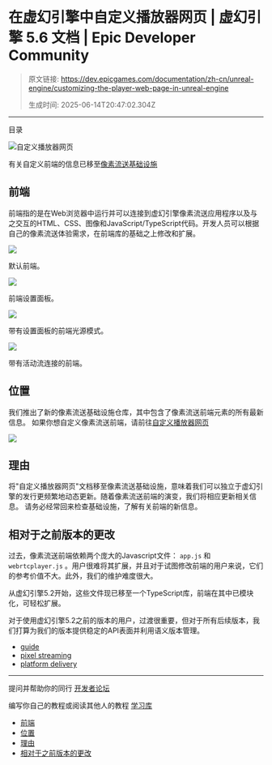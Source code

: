 # 在虚幻引擎中自定义播放器网页 | 虚幻引擎 5.6 文档 | Epic Developer Community

> 原文链接: https://dev.epicgames.com/documentation/zh-cn/unreal-engine/customizing-the-player-web-page-in-unreal-engine
> 
> 生成时间: 2025-06-14T20:47:02.304Z

---

目录

![自定义播放器网页](https://dev.epicgames.com/community/api/documentation/image/9ab07003-493c-4c30-aa1b-82ec11304dcc?resizing_type=fill&width=1920&height=335)

有关自定义前端的信息已移至[像素流送基础设施](https://github.com/EpicGamesExt/PixelStreamingInfrastructure/tree/master/Frontend)

## 前端

前端指的是在Web浏览器中运行并可以连接到虚幻引擎像素流送应用程序以及与之交互的HTML、CSS、图像和JavaScript/TypeScript代码。开发人员可以根据自己的像素流送体验需求，在前端库的基础之上修改和扩展。

[![](https://d1iv7db44yhgxn.cloudfront.net/documentation/images/d8ea6282-a55c-47de-aba8-48907897ef77/frontendblank.jpg)](https://d1iv7db44yhgxn.cloudfront.net/documentation/images/d8ea6282-a55c-47de-aba8-48907897ef77/frontendblank.jpg)

默认前端。

[![](https://d1iv7db44yhgxn.cloudfront.net/documentation/images/766d2298-ff50-4372-9acf-68a727e7ff2b/frontendsettings.jpg)](https://d1iv7db44yhgxn.cloudfront.net/documentation/images/766d2298-ff50-4372-9acf-68a727e7ff2b/frontendsettings.jpg)

前端设置面板。

[![](https://d1iv7db44yhgxn.cloudfront.net/documentation/images/6c42f2eb-a0c2-40bf-9042-a2cd1c4168c3/frontendlight.jpg)](https://d1iv7db44yhgxn.cloudfront.net/documentation/images/6c42f2eb-a0c2-40bf-9042-a2cd1c4168c3/frontendlight.jpg)

带有设置面板的前端光源模式。

[![](https://d1iv7db44yhgxn.cloudfront.net/documentation/images/5aa821e1-1029-4456-9eba-ed197e023a9f/frontendconnected.jpg)](https://d1iv7db44yhgxn.cloudfront.net/documentation/images/5aa821e1-1029-4456-9eba-ed197e023a9f/frontendconnected.jpg)

带有活动流连接的前端。

## 位置

我们推出了新的像素流送基础设施仓库，其中包含了像素流送前端元素的所有最新信息。 如果你想自定义像素流送前端，请前往[自定义播放器网页](https://github.com/EpicGamesExt/PixelStreamingInfrastructure/tree/master/Frontend)

[![](https://d1iv7db44yhgxn.cloudfront.net/documentation/images/acf8cbb4-3bd9-4cf5-9b3c-b4072820d2ec/infragit.jpg)](https://d1iv7db44yhgxn.cloudfront.net/documentation/images/acf8cbb4-3bd9-4cf5-9b3c-b4072820d2ec/infragit.jpg)

## 理由

将"自定义播放器网页"文档移至像素流送基础设施，意味着我们可以独立于虚幻引擎的发行更频繁地动态更新。随着像素流送前端的演变，我们将相应更新相关信息。 请务必经常回来检查基础设施，了解有关前端的新信息。

## 相对于之前版本的更改

过去，像素流送前端依赖两个庞大的Javascript文件： `app.js` 和 `webrtcplayer.js` 。用户很难将其扩展，并且对于试图修改前端的用户来说，它们的参考价值不大。此外，我们的维护难度很大。

从虚幻引擎5.2开始，这些文件现已移至一个TypeScript库，前端在其中已模块化，可轻松扩展。

对于使用虚幻引擎5.2之前的版本的用户，过渡很重要，但对于所有后续版本，我们打算为我们的版本提供稳定的API表面并利用语义版本管理。

-   [guide](https://dev.epicgames.com/community/search?query=guide)
-   [pixel streaming](https://dev.epicgames.com/community/search?query=pixel%20streaming)
-   [platform delivery](https://dev.epicgames.com/community/search?query=platform%20delivery)

* * *

提问并帮助你的同行 [开发者论坛](https://forums.unrealengine.com/categories?tag=unreal-engine)

编写你自己的教程或阅读其他人的教程 [学习库](https://dev.epicgames.com/community/unreal-engine/learning)

-   [前端](/documentation/zh-cn/unreal-engine/customizing-the-player-web-page-in-unreal-engine#%E5%89%8D%E7%AB%AF)
-   [位置](/documentation/zh-cn/unreal-engine/customizing-the-player-web-page-in-unreal-engine#%E4%BD%8D%E7%BD%AE)
-   [理由](/documentation/zh-cn/unreal-engine/customizing-the-player-web-page-in-unreal-engine#%E7%90%86%E7%94%B1)
-   [相对于之前版本的更改](/documentation/zh-cn/unreal-engine/customizing-the-player-web-page-in-unreal-engine#%E7%9B%B8%E5%AF%B9%E4%BA%8E%E4%B9%8B%E5%89%8D%E7%89%88%E6%9C%AC%E7%9A%84%E6%9B%B4%E6%94%B9)